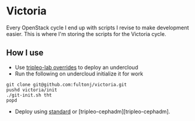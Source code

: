 # Victoria

Every OpenStack cycle I end up with scripts I revise to make
development easier. This is where I'm storing the scripts for the
Victoria cycle.

## How I use

- Use [tripleo-lab overrides](tripleo-lab) to deploy an undercloud
- Run the following on undercloud initialize it for work
```
git clone git@github.com:fultonj/victoria.git
pushd victoria/init
./git-init.sh tht
popd
```
- Deploy using [standard](standard) or [tripleo-cephadm][tripleo-cephadm].
